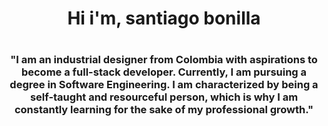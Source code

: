 <h1 align="center">Hi i'm, santiago bonilla<h1>
<h3 align="center"> "I am an industrial designer from Colombia with aspirations to become a full-stack developer. Currently, I am pursuing a degree in Software Engineering. I am characterized by being a self-taught and resourceful person, which is why I am constantly learning for the sake of my professional growth."  </h3>
<!--
**Retuc907/Retuc907** is a ✨ _special_ ✨ repository because its `README.md` (this file) appears on your GitHub profile.
---
### About me:

- 🔭 I’m currently working on ...
- 🌱 I’m currently learning ...
- 👯 I’m looking to collaborate on ...
- 🤔 I’m looking for help with ...
- 💬 Ask me about ...
- 📫 How to reach me: ...
- 😄 Pronouns: ...
- ⚡ Fun fact: ...

-->
